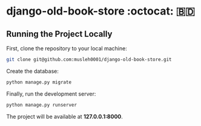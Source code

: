 # django-old-book-store :octocat: :bangladesh:
## Running the Project Locally

First, clone the repository to your local machine:

```bash
git clone git@github.com:musleh0001/django-old-book-store.git
```

Create the database:

```bash
python manage.py migrate
```

Finally, run the development server:

```bash
python manage.py runserver
```

The project will be available at **127.0.0.1:8000**.